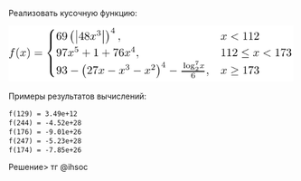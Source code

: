 Реализовать кусочную функцию:

![](https://github.com/GlamorousCar/kispython_solution/blob/main/Pasted%20image%2020230530114756.png)

Примеры результатов вычислений:

```
f(129) = 3.49e+12
f(244) = -4.52e+28
f(176) = -9.01e+26
f(247) = -5.23e+28
f(174) = -7.85e+26
```
Решение> тг @ihsoc
